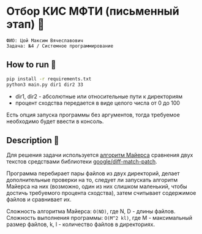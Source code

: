 # Отбор КИС МФТИ (письменный этап) 🎯

```
ФИО: Цой Максим Вячеславович
Задача: №4 / Системное программирование
```

## How to run 🏃
```bash
pip install -r requirements.txt
python3 main.py dir1 dir2 33
```

- dir1, dir2 - абсолютные или относительные пути к директориям
- процент сходства передается в виде целого числа от 0 до 100

Есть опция запуска программы без аргументов, тогда требуемое необходимо будет ввести в консоль.


## Description 📝

Для решения задачи используется [алгоритм Майерса](https://neil.fraser.name/writing/diff/myers.pdf) сравнения двух текстов
средствами библиотеки [google/diff-match-patch](https://github.com/google/diff-match-patch).

Программа перебирает пары файлов из двух директорий, делает дополнительные проверки на то, следует ли запускать
алгоритм Майерса на них (возможно, один из них слишком маленький, чтобы достичь требуемого процента сходства), затем 
считывает содержимое файлов и сравнивает их.

Сложность алгоритма Майерса: `O(ND)`, где N, D - длины файлов. Сложность выполнения программы: `O(M^2 kl)`, где M - 
максимальный размер файлов, k, l - количество файлов в директориях.



